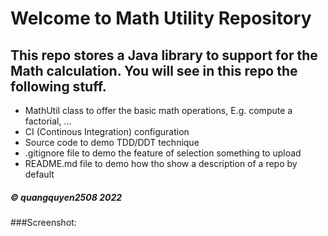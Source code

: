 # Welcome to Math Utility Repository

## This repo stores a Java library to support for the Math calculation. You will see in this repo the following stuff.

* MathUtil class to offer the basic math operations, E.g. compute a factorial, ... 
* CI (Continous Integration) configuration
* Source code to demo TDD/DDT technique
* .gitignore file to demo the feature of selection something to upload
* README.md file to demo how tho show a description of a repo by default

##### © quangquyen2508 2022

###Screenshot:
![]()